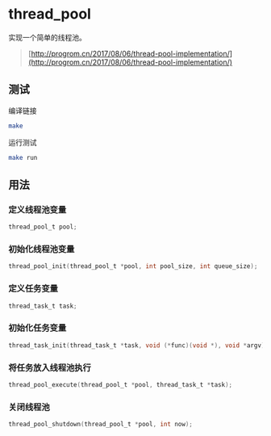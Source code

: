 # thread_pool
实现一个简单的线程池。
>[http://progrom.cn/2017/08/06/thread-pool-implementation/](http://progrom.cn/2017/08/06/thread-pool-implementation/)

## 测试
编译链接
```bash
make
```
运行测试
```bash
make run
```

## 用法
### 定义线程池变量
```C
thread_pool_t pool;
```
### 初始化线程池变量
```C
thread_pool_init(thread_pool_t *pool, int pool_size, int queue_size);
```
### 定义任务变量
```C
thread_task_t task;
```
### 初始化任务变量
```C
thread_task_init(thread_task_t *task, void (*func)(void *), void *argv);
```
### 将任务放入线程池执行
```C
thread_pool_execute(thread_pool_t *pool, thread_task_t *task);
```
### 关闭线程池
```C
thread_pool_shutdown(thread_pool_t *pool, int now);
```
